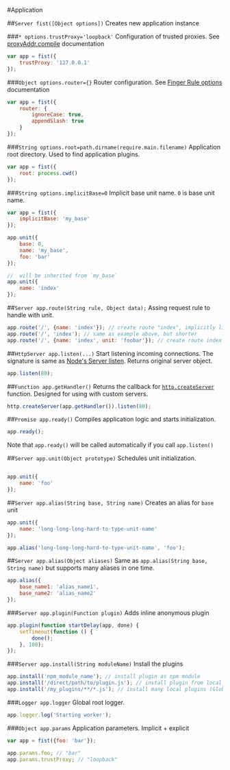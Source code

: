 #Application

##```Server fist([Object options])```
Creates new application instance

###```* options.trustProxy='loopback'```
Configuration of trusted proxies. See [proxyAddr.compile](https://github.com/jshttp/proxy-addr#proxyaddrcompileval) documentation

```js
var app = fist({
    trustProxy: '127.0.0.1'
});
```
###```Object options.router={}```
Router configuration. See [Finger Rule options](https://github.com/fistlabs/finger#object-options) documentation

```js
var app = fist({
    router: {
        ignoreCase: true,
        appendSlash: true
    }
});
```
###```String options.root=path.dirname(require.main.filename)```
Application root directory. Used to find application plugins.

```js
var app = fist({
    root: process.cwd()
});
```
###```String options.implicitBase=0```
Implicit base unit name. ```0``` is base unit name.

```js
var app = fist({
    implicitBase: 'my_base'
});

app.unit({
    base: 0,
    name: 'my_base',
    foo: 'bar'
});

//  will be inherited from `my_base`
app.unit({
    name: 'index'
});
```

##```Server app.route(String rule, Object data);```
Assing request rule to handle with unit.

```js
app.route('/', {name: 'index'}); // create route "index", implicitly linked to "index" unit.
app.route('/', 'index'); // same as example above, but shorter
app.route('/', {name: 'index', unit: 'foobar'}); // create route index explicitly linked to "foobar" unit.
```

##```HttpServer app.listen(...)```
Start listening incoming connections. The signature is same as [Node's Server listen](http://nodejs.org/api/http.html#http_class_http_server). Returns original server object.

```js
app.listen(80);
```

##```Function app.getHandler()```
Returns the callback for [```http.createServer```](http://nodejs.org/api/http.html#http_http_createserver_requestlistener) function. Designed for using with custom servers. 

```js
http.createServer(app.getHandler()).listen(80);
```

##```Promise app.ready()```
Compiles application logic and starts initialization.

```js
app.ready();
```

Note that ```app.ready()``` will be called automatically if you call ```app.listen()```

##```Server app.unit(Object prototype)```
Schedules unit initialization.

```js

app.unit({
    name: 'foo'
});
```

##```Server app.alias(String base, String name)```
Creates an alias for ```base``` unit
```js
app.unit({
    name: 'long-long-long-hard-to-type-unit-name'
});

app.alias('long-long-long-hard-to-type-unit-name', 'foo');
```

##```Server app.alias(Object aliases)```
Same as ```app.alias(String base, String name)``` but supports many aliases in one time.

```js
app.alias({
    base_name1: 'alias_name1',
    base_name2: 'alias_name2'
});
```

###```Server app.plugin(Function plugin)```
Adds inline anonymous plugin

```js
app.plugin(function startDelay(app, done) {
    setTimeout(function () {
        done();
    }, 100);
});
```

###```Server app.install(String moduleName)```
Install the plugins

```js
app.install('npm_module_name'); // install plugin as npm module
app.install('/direct/path/to/plugin.js'); // install plugin from local module
app.install('/my_plugins/**/*.js'); // install many local plugins (Glob)
```

###```Logger app.logger```
Global root logger.

```js
app.logger.log('Starting worker');
```

###```Object app.params```
Application parameters. Implicit + explicit

```js
var app = fist({foo: 'bar'});

app.params.foo; // "bar"
app.params.trustProxy; // "loopback"
```
